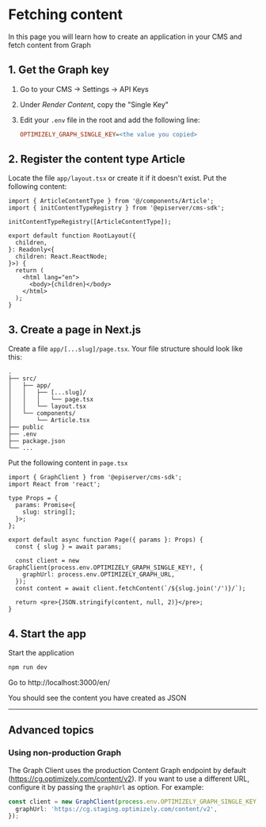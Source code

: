 # Fetching content

In this page you will learn how to create an application in your CMS and fetch content from Graph

## 1. Get the Graph key

1. Go to your CMS &rarr; Settings &rarr; API Keys
2. Under _Render Content_, copy the "Single Key"
3. Edit your `.env` file in the root and add the following line:

   ```ini
   OPTIMIZELY_GRAPH_SINGLE_KEY=<the value you copied>
   ```

## 2. Register the content type Article

Locate the file `app/layout.tsx` or create it if it doesn't exist. Put the following content:

```tsx
import { ArticleContentType } from '@/components/Article';
import { initContentTypeRegistry } from '@episerver/cms-sdk';

initContentTypeRegistry([ArticleContentType]);

export default function RootLayout({
  children,
}: Readonly<{
  children: React.ReactNode;
}>) {
  return (
    <html lang="en">
      <body>{children}</body>
    </html>
  );
}
```

## 3. Create a page in Next.js

Create a file `app/[...slug]/page.tsx`. Your file structure should look like this:

```
.
├── src/
│   ├── app/
│   │   ├── [...slug]/
│   │   │   └── page.tsx
│   │   └── layout.tsx
│   └── components/
│       └── Article.tsx
├── public
├── .env
├── package.json
└── ...
```

Put the following content in `page.tsx`

```tsx
import { GraphClient } from '@episerver/cms-sdk';
import React from 'react';

type Props = {
  params: Promise<{
    slug: string[];
  }>;
};

export default async function Page({ params }: Props) {
  const { slug } = await params;

  const client = new GraphClient(process.env.OPTIMIZELY_GRAPH_SINGLE_KEY!, {
    graphUrl: process.env.OPTIMIZELY_GRAPH_URL,
  });
  const content = await client.fetchContent(`/${slug.join('/')}/`);

  return <pre>{JSON.stringify(content, null, 2)}</pre>;
}
```

## 4. Start the app

Start the application

```sh
npm run dev
```

Go to http://localhost:3000/en/

You should see the content you have created as JSON

---

## Advanced topics

### Using non-production Graph

The Graph Client uses the production Content Graph endpoint by default (https://cg.optimizely.com/content/v2). If you want to use a different URL, configure it by passing the `graphUrl` as option. For example:

```ts
const client = new GraphClient(process.env.OPTIMIZELY_GRAPH_SINGLE_KEY, {
  graphUrl: 'https://cg.staging.optimizely.com/content/v2',
});
```
